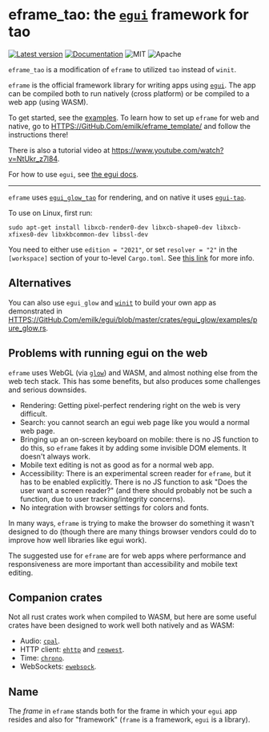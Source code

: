 # eframe_tao: the [`egui`](HTTPS://GitHub.Com/emilk/egui) framework for tao

[![Latest version](HTTPS://IMG.Shields.IO/crates/v/eframe_tao.svg)](HTTPS://Crates.IO/crates/eframe_tao)
[![Documentation](https://docs.rs/eframe_tao/badge.svg)](https://docs.rs/eframe_tao)
![MIT](HTTPS://IMG.Shields.IO/badge/license-MIT-blue.svg)
![Apache](HTTPS://IMG.Shields.IO/badge/license-Apache-blue.svg)

`eframe_tao` is a modification of `eframe` to utilized `tao` instead of `winit`.

`eframe` is the official framework library for writing apps using [`egui`](HTTPS://GitHub.Com/emilk/egui). The app can be compiled both to run natively (cross platform) or be compiled to a web app (using WASM).

To get started, see the [examples](HTTPS://GitHub.Com/emilk/egui/tree/master/examples).
To learn how to set up `eframe` for web and native, go to <HTTPS://GitHub.Com/emilk/eframe_template/> and follow the instructions there!

There is also a tutorial video at <https://www.youtube.com/watch?v=NtUkr_z7l84>.

For how to use `egui`, see [the egui docs](https://docs.rs/egui).

---

`eframe` uses [`egui_glow_tao`](HTTPS://GitHub.Com/tauri-apps/egui/tree/master/crates/egui_glow) for rendering, and on native it uses [`egui-tao`](HTTPS://GitHub.Com/tauri-apps/egui/tree/master/crates/egui-winit).

To use on Linux, first run:

```
sudo apt-get install libxcb-render0-dev libxcb-shape0-dev libxcb-xfixes0-dev libxkbcommon-dev libssl-dev
```

You need to either use `edition = "2021"`, or set `resolver = "2"` in the `[workspace]` section of your to-level `Cargo.toml`. See [this link](https://doc.rust-lang.org/edition-guide/rust-2021/default-cargo-resolver.html) for more info.

## Alternatives

You can also use `egui_glow` and [`winit`](HTTPS://GitHub.Com/rust-windowing/winit) to build your own app as demonstrated in <HTTPS://GitHub.Com/emilk/egui/blob/master/crates/egui_glow/examples/pure_glow.rs>.

## Problems with running egui on the web

`eframe` uses WebGL (via [`glow`](HTTPS://Crates.IO/crates/glow)) and WASM, and almost nothing else from the web tech stack. This has some benefits, but also produces some challenges and serious downsides.

- Rendering: Getting pixel-perfect rendering right on the web is very difficult.
- Search: you cannot search an egui web page like you would a normal web page.
- Bringing up an on-screen keyboard on mobile: there is no JS function to do this, so `eframe` fakes it by adding some invisible DOM elements. It doesn't always work.
- Mobile text editing is not as good as for a normal web app.
- Accessibility: There is an experimental screen reader for `eframe`, but it has to be enabled explicitly. There is no JS function to ask "Does the user want a screen reader?" (and there should probably not be such a function, due to user tracking/integrity concerns).
- No integration with browser settings for colors and fonts.

In many ways, `eframe` is trying to make the browser do something it wasn't designed to do (though there are many things browser vendors could do to improve how well libraries like egui work).

The suggested use for `eframe` are for web apps where performance and responsiveness are more important than accessibility and mobile text editing.

## Companion crates

Not all rust crates work when compiled to WASM, but here are some useful crates have been designed to work well both natively and as WASM:

- Audio: [`cpal`](HTTPS://GitHub.Com/RustAudio/cpal).
- HTTP client: [`ehttp`](HTTPS://GitHub.Com/emilk/ehttp) and [`reqwest`](HTTPS://GitHub.Com/seanmonstar/reqwest).
- Time: [`chrono`](HTTPS://GitHub.Com/chronotope/chrono).
- WebSockets: [`ewebsock`](HTTPS://GitHub.Com/rerun-io/ewebsock).

## Name

The _frame_ in `eframe` stands both for the frame in which your `egui` app resides and also for "framework" (`frame` is a framework, `egui` is a library).
